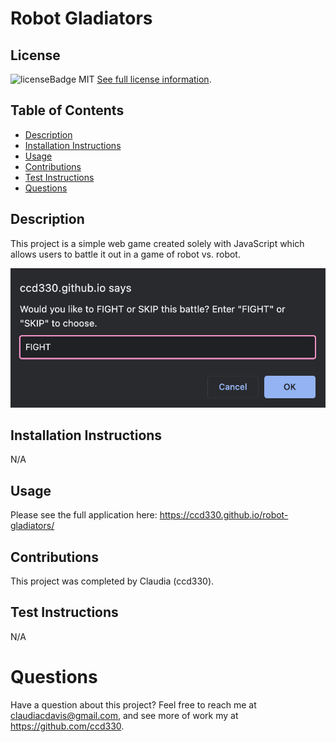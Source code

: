 # Robot Gladiators

  
  ## License
  ![licenseBadge](https://img.shields.io/badge/License-MIT-blue.svg)
  MIT
  [See full license information](https://opensource.org/licenses/MIT).
  

  ## Table of Contents
  * [Description](#description)
  * [Installation Instructions](#installation-instructions)
  * [Usage](#usage)
  * [Contributions](#contributions)
  * [Test Instructions](#test-instructions)
  * [Questions](#questions)

  ## Description
  This project is a simple web game created solely with JavaScript which allows users to battle it out in a game of robot vs. robot.
  
  <img src="https://github.com/ccd330/robot-gladiators/blob/main/demo.png" />

  ## Installation Instructions
  N/A

  ## Usage
  Please see the full application here: https://ccd330.github.io/robot-gladiators/

  ## Contributions
  This project was completed by Claudia (ccd330).

  ## Test Instructions
  N/A

  # Questions
  Have a question about this project? Feel free to reach me at claudiacdavis@gmail.com, and see more of work my at https://github.com/ccd330.
